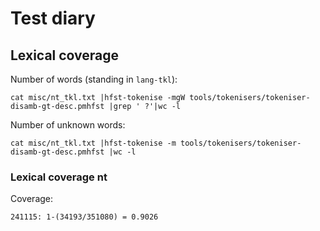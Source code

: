 Test diary
==========


## Lexical coverage 

Number of words (standing in `lang-tkl`):

```
cat misc/nt_tkl.txt |hfst-tokenise -mgW tools/tokenisers/tokeniser-disamb-gt-desc.pmhfst |grep ' ?'|wc -l
```

Number of unknown words:


```
cat misc/nt_tkl.txt |hfst-tokenise -m tools/tokenisers/tokeniser-disamb-gt-desc.pmhfst |wc -l
```

### Lexical coverage nt


Coverage:

```
241115: 1-(34193/351080) = 0.9026

```






